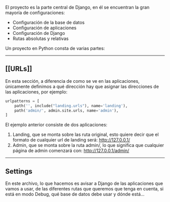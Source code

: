 El proyecto es la parte central de Django, en él se encuentran la gran mayoría de configuraciones:
- Configuración de la base de datos
- Configuración de aplicaciones
- Configuración de Django
- Rutas absolutas y relativas

Un proyecto en Python consta de varias partes:
___
## [[URLs]]
En esta sección, a diferencia de como se ve en las aplicaciones, únicamente definimos a qué dirección hay que asignar las direcciones de las aplicaciones, por ejemplo:

```Python
urlpatterns = [
    path('', include("landing.urls"), name='landing'),
    path('admin/', admin.site.urls, name='admin'),
]
```

El ejemplo anterior consiste de dos aplicaciones:
1. Landing, que se monta sobre las ruta original, esto quiere decir que el formato de cualquier url de landing será: http://127.0.0.1/
2. Admin, que se monta sobre la ruta admin/, lo que significa que cualquier página de admin comenzará con: http://127.0.0.1/admin/
___
## Settings
En este archivo, lo que hacemos es avisar a Django de las aplicaciones que vamos a usar, de las diferentes rutas que queremos que tenga en cuenta, si está en modo Debug, qué base de datos debe usar y dónde está...